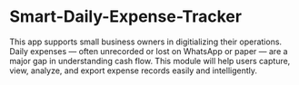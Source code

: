 # Smart-Daily-Expense-Tracker
This app supports small business owners in digitializing their operations. Daily expenses — often unrecorded or lost on WhatsApp or paper — are a major gap in understanding cash flow. This module will help users capture, view, analyze, and export expense records easily and intelligently.

